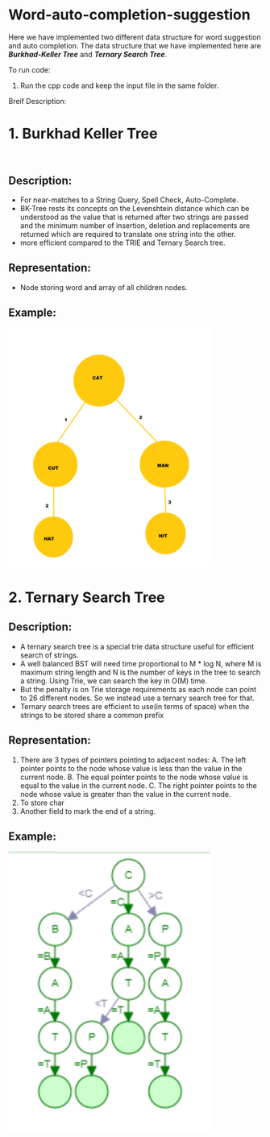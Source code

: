 # Word-auto-completion-suggestion 

Here we have implemented two different data structure for word suggestion and auto completion. The data structure that we have implemented here are ***Burkhad-Keller Tree*** and ***Ternary Search Tree***.

To run code:
1. Run the cpp code and keep the input file in the same folder.

Breif Description:

# 1. Burkhad Keller Tree<br/><br/>
## Description:<br />
- For near-matches to a String Query, Spell Check, Auto-Complete.<br />
- BK-Tree rests its concepts on the Levenshtein distance which can be understood as the value that is returned after two strings are passed and the minimum number      of insertion, deletion and replacements are returned which are required to translate one string into the other.<br />
- more efficient compared to the TRIE and Ternary Search tree.<br />

## Representation:<br />
- Node storing word and array of all children nodes.<br />
## Example:<br />
<img src="https://github.com/khushij12/Word-auto-completion-suggestion/blob/main/resource/BKtree.png" alt="drawing" width="400"/>

# 2. Ternary Search Tree<br />
## Description:<br />
- A ternary search tree is a special trie data structure useful for efficient search of strings. 
- A well balanced BST will need time proportional to M * log N, where M is maximum string length and N is the number of keys in the tree to search a string. Using Trie, we can search the key in O(M) time. 
- But the penalty is on Trie storage requirements as each node can point to 26 different nodes. So we instead use a ternary search tree for that.
- Ternary search trees are efficient to use(in terms of space) when the strings to be stored share a common prefix

## Representation:<br />
1. There are 3 types of pointers pointing to adjacent nodes:
  A. The left pointer points to the node whose value is less than the value in the current node.
  B. The equal pointer points to the node whose value is equal to the value in the current node.
  C. The right pointer points to the node whose value is greater than the value in the current node.
2. To store char
3. Another field to mark the end of a string.
## Example:<br />
<img src="https://github.com/khushij12/Word-auto-completion-suggestion/blob/main/resource/TST.png" alt="drawing" width="400"/>

